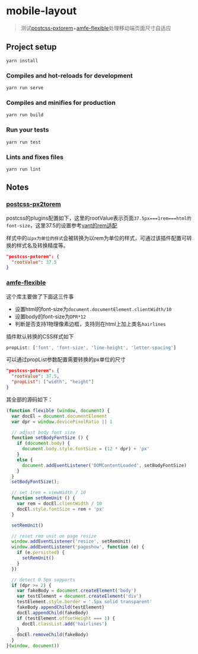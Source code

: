 # mobile-layout

> 测试[postcss-pxtorem](https://github.com/cuth/postcss-pxtorem)+[amfe-flexible](https://github.com/amfe/lib-flexible)处理移动端页面尺寸自适应

## Project setup
```
yarn install
```

### Compiles and hot-reloads for development
```
yarn run serve
```

### Compiles and minifies for production
```
yarn run build
```

### Run your tests
```
yarn run test
```

### Lints and fixes files
```
yarn run lint
```

## Notes

### [postcss-px2torem](https://github.com/cuth/postcss-pxtorem)

postcss的plugins配置如下，这里的rootValue表示页面`37.5px===1rem===html的font-size`，这里37.5的设置参考[vant的rem适配](https://youzan.github.io/vant/#/zh-CN/quickstart#rem-gua-pei)

样式中的`以px为单位的样式`会被转换为以rem为单位的样式，可通过该插件配置可转换的样式名及转换精度等。

```json
"postcss-pxtorem": {
  "rootValue": 37.5
}
```

### [amfe-flexible](https://github.com/amfe/lib-flexible)

这个库主要做了下面这三件事

- 设置html的font-size为`document.documentElement.clientWidth/10`
- 设置body的font-size为`DPR*12`
- 判断是否支持1物理像素边框，支持则在html上加上类名`hairlines`

插件默认转换的CSS样式如下

```js
propList: ['font', 'font-size', 'line-height', 'letter-spacing']
```

可以通过propList参数配置需要转换的px单位的尺寸

```json
"postcss-pxtorem": {
  "rootValue": 37.5,
  "propList": ["width", "height"]
}
```

其全部的源码如下：

```js
(function flexible (window, document) {
  var docEl = document.documentElement
  var dpr = window.devicePixelRatio || 1

  // adjust body font size
  function setBodyFontSize () {
    if (document.body) {
      document.body.style.fontSize = (12 * dpr) + 'px'
    }
    else {
      document.addEventListener('DOMContentLoaded', setBodyFontSize)
    }
  }
  setBodyFontSize();

  // set 1rem = viewWidth / 10
  function setRemUnit () {
    var rem = docEl.clientWidth / 10
    docEl.style.fontSize = rem + 'px'
  }

  setRemUnit()

  // reset rem unit on page resize
  window.addEventListener('resize', setRemUnit)
  window.addEventListener('pageshow', function (e) {
    if (e.persisted) {
      setRemUnit()
    }
  })

  // detect 0.5px supports
  if (dpr >= 2) {
    var fakeBody = document.createElement('body')
    var testElement = document.createElement('div')
    testElement.style.border = '.5px solid transparent'
    fakeBody.appendChild(testElement)
    docEl.appendChild(fakeBody)
    if (testElement.offsetHeight === 1) {
      docEl.classList.add('hairlines')
    }
    docEl.removeChild(fakeBody)
  }
}(window, document))
```